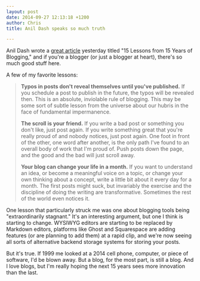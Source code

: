```yaml
---
layout: post
date: 2014-09-27 12:13:18 +1200
author: Chris
title: Anil Dash speaks so much truth

---
```


<!-- excerpt -->

Anil Dash wrote a [great article](http://dashes.com/anil/2014/09/15-lessons-from-15-years-of-blogging.html) yesterday titled "15 Lessons from 15 Years of Blogging," and if you're a blogger (or just a blogger at heart), there's so much good stuff here.

<!-- /excerpt -->

A few of my favorite lessons:

> **Typos in posts don't reveal themselves until you've published.** If you schedule a post to publish in the future, the typos will be revealed then. This is an absolute, inviolable rule of blogging. This may be some sort of subtle lesson from the universe about our hubris in the face of fundamental impermanence.
>
> **The scroll is your friend.** If you write a bad post or something you don't like, just post again. If you write something great that you're really proud of and nobody notices, just post again. One foot in front of the other, one word after another, is the only path I've found to an overall body of work that I'm proud of. Push posts down the page, and the good and the bad will just scroll away.
>
> **Your blog can change your life in a month.** If you want to understand an idea, or become a meaningful voice on a topic, or change your own thinking about a concept, write a little bit about it every day for a month. The first posts might suck, but invariably the exercise and the discipline of doing the writing are transformative. Sometimes the rest of the world even notices it.

One lesson that particularly struck me was one about blogging tools being "extraordinarily stagnant." It's an interesting argument, but one I think is starting to change. WYSIWYG editors are starting to be replaced by Markdown editors,  platforms like Ghost and Squarespace are adding features (or are planning to add them) at a rapid clip, and we're now seeing all sorts of alternative backend storage systems for storing your posts.

But it's true. If 1999 me looked at a 2014 cell phone, computer, or piece of software, I'd be blown away. But a blog, for the most part, is still a blog. And I love blogs, but I'm really hoping the next 15 years sees more innovation than the last.